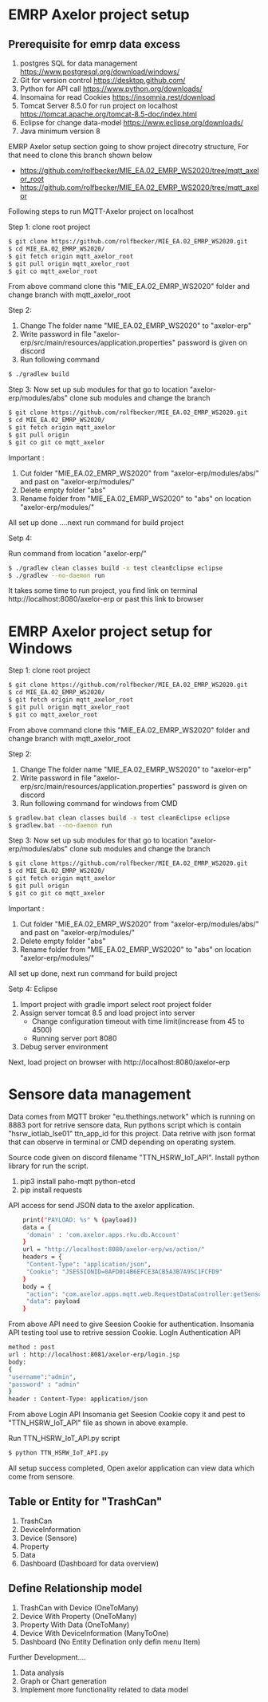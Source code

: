 EMRP Axelor project setup
================================

Prerequisite for emrp data excess 
---------------------------------------
1. postgres SQL for data management https://www.postgresql.org/download/windows/
2. Git for version control https://desktop.github.com/
3. Python for API call https://www.python.org/downloads/
4. Insomaina for read Cookies https://insomnia.rest/download
5. Tomcat Server 8.5.0 for run project on localhost https://tomcat.apache.org/tomcat-8.5-doc/index.html
6. Eclipse for change data-model https://www.eclipse.org/downloads/
7. Java minimum version 8

EMRP Axelor setup section going to show project direcotry structure, For that need to clone this branch shown below 
 * https://github.com/rolfbecker/MIE_EA.02_EMRP_WS2020/tree/mqtt_axelor_root
 * https://github.com/rolfbecker/MIE_EA.02_EMRP_WS2020/tree/mqtt_axelor

Following steps to run MQTT-Axelor project on localhost

Step 1: clone root project 
```bash
$ git clone https://github.com/rolfbecker/MIE_EA.02_EMRP_WS2020.git
$ cd MIE_EA.02_EMRP_WS2020/
$ git fetch origin mqtt_axelor_root
$ git pull origin mqtt_axelor_root
$ git co mqtt_axelor_root
```
From above command clone this "MIE_EA.02_EMRP_WS2020" folder and change branch with mqtt_axelor_root  

Step 2: 
1) Change The folder name "MIE_EA.02_EMRP_WS2020" to "axelor-erp"
2) Write password in file "axelor-erp/src/main/resources/application.properties" password is given on discord 
3) Run following command 
```bash
$ ./gradlew build
```
Step 3: Now set up sub modules for that go to location "axelor-erp/modules/abs"
clone sub modules and change the branch 
```bash
$ git clone https://github.com/rolfbecker/MIE_EA.02_EMRP_WS2020.git
$ cd MIE_EA.02_EMRP_WS2020/
$ git fetch origin mqtt_axelor
$ git pull origin
$ git co git co mqtt_axelor
```
Important : 

1) Cut folder "MIE_EA.02_EMRP_WS2020" from "axelor-erp/modules/abs/" and past on "axelor-erp/modules/"
2) Delete empty folder "abs"
3) Rename folder from "MIE_EA.02_EMRP_WS2020" to "abs" on location "axelor-erp/modules/"

All set up done ....next run command for build project

Setp 4:

Run command from location "axelor-erp/"
```bash
$ ./gradlew clean classes build -x test cleanEclipse eclipse
$ ./gradlew --no-daemon run
```
It takes some time to run project, you find link on terminal http://localhost:8080/axelor-erp
or past this link to browser 


EMRP Axelor project setup for Windows
=======================================

Step 1: clone root project 
```bash
$ git clone https://github.com/rolfbecker/MIE_EA.02_EMRP_WS2020.git
$ cd MIE_EA.02_EMRP_WS2020/
$ git fetch origin mqtt_axelor_root
$ git pull origin mqtt_axelor_root
$ git co mqtt_axelor_root
```
From above command clone this "MIE_EA.02_EMRP_WS2020" folder and change branch with mqtt_axelor_root  

Step 2: 
1) Change The folder name "MIE_EA.02_EMRP_WS2020" to "axelor-erp"
2) Write password in file "axelor-erp/src/main/resources/application.properties" password is given on discord 
3) Run following command for windows from CMD 
```bash
$ gradlew.bat clean classes build -x test cleanEclipse eclipse
$ gradlew.bat --no-daemon run
```
Step 3: Now set up sub modules for that go to location "axelor-erp/modules/abs"
clone sub modules and change the branch 
```bash
$ git clone https://github.com/rolfbecker/MIE_EA.02_EMRP_WS2020.git
$ cd MIE_EA.02_EMRP_WS2020/
$ git fetch origin mqtt_axelor
$ git pull origin
$ git co git co mqtt_axelor
```
Important : 

1) Cut folder "MIE_EA.02_EMRP_WS2020" from "axelor-erp/modules/abs/" and past on "axelor-erp/modules/"
2) Delete empty folder "abs"
3) Rename folder from "MIE_EA.02_EMRP_WS2020" to "abs" on location "axelor-erp/modules/"

All set up done, next run command for build project

Setp 4: Eclipse 
1) Import project with gradle import select root project folder
2) Assign server tomcat 8.5 and load project into server
    - Change configuration timeout with time limit(increase from 45 to 4500)
    - Running server port 8080
3) Debug server environment 

Next, load project on browser with  http://localhost:8080/axelor-erp


Sensore data management
================================

Data comes from MQTT broker "eu.thethings.network" which is running on 8883 port for retrive sensore data, Run pythons script which is contain "hsrw_iotlab_lse01" ttn_app_id for this project. Data retrive with json format that can observe in terminal or CMD depending on operating system.

Source code given on discord filename "TTN_HSRW_IoT_API".
Install python library for run the script.
1. pip3 install paho-mqtt python-etcd
2. pip install requests

API access for send JSON data to the axelor application.
```bash
    print("PAYLOAD: %s" % (payload))
    data = {
     'domain' : 'com.axelor.apps.rku.db.Account'
    }
    url = "http://localhost:8080/axelor-erp/ws/action/"
    headers = {
     "Content-Type": "application/json",
     "Cookie": "JSESSIONID=0AFD014B6EFCE3ACB5A3B7A95C1FCFD9"
    }
    body = {
     "action": "com.axelor.apps.mqtt.web.RequestDataController:getSensorData",
     "data": payload
    }
```

From above API need to give Seesion Cookie for authentication. Insomania API testing tool use to retrive session Cookie.
LogIn Authentication API
```bash
method : post
url : http://localhost:8081/axelor-erp/login.jsp
body: 
{
"username":"admin",
"password" : "admin"
}
header : Content-Type: application/json
```
 From above Login API Insomania get Seesion Cookie copy it and pest to "TTN_HSRW_IoT_API" file as shown in above example.
 
 Run TTN_HSRW_IoT_API.py script 
```bash
$ python TTN_HSRW_IoT_API.py
```
All setup success completed, Open axelor application can view data which come from sensore.


Table or Entity for "TrashCan"
---------------------------------------

1) TrashCan
2) DeviceInformation
3) Device (Sensore)
4) Property
5) Data
6) Dashboard (Dashboard for data overview)

Define Relationship model 
---------------------------------------
1. TrashCan with Device (OneToMany)
2. Device With Property (OneToMany)
3. Property With Data (OneToMany)
4. Device With DeviceInformation (ManyToOne)
5. Dashboard (No Entity Defination only defin menu Item)

Further Development....
1) Data analysis
2) Graph or Chart generation
3) Implement more functionality related to data model   


 



  
